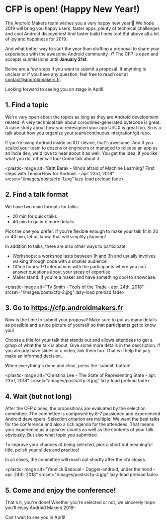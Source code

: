 # CFP is open! (Happy New Year!)

The Android Makers team wishes you a very happy new year!🍾 We hope 2019 will bring you happy users, faster apps, plenty of technical challenges and cool Android discoveries! And faster build times too! But above all a lot of joy and happiness for 2019.

And what better way to start the year than drafting a proposal to share your experience with the awesome Android community :)? The CFP is open and accepts submissions until **January 21st**. 

Below are a few steps if you want to submit a proposal. If anything is unclear or if you have any question, feel free to reach out at contact@androidmakers.fr. 

Looking forward to seeing you on stage in April! 

## 1. Find a topic 

We're very open about the topics as long as they are Android development related. A very technical talk about coroutines-generated bytecode is great. A case study about how you redesigned your app UI/UX is great too. So is a talk about how you organize your team/continuous integration/git repo. 

If you're using Android inside an IOT device, that's awesome. And if you scaled your team to dozens or engineers or managed to release an app as an indie dev, we'd love to hear about it as well. You get the idea, if you like what you do, other will too! Come talk about it.

<plastic-image alt=\"Britt Barak - Who’s afraid of Machine Learning? First steps with TensorFlow for Android. - apr. 23rd, 2018\" srcset=\"/images/posts/cfp-1.jpg\" lazy-load preload fade></plastic-image>

## 2. Find a talk format

We have two main formats for talks:

* 20 min for quick talks
* 40 min to go into more details

Pick the one you prefer. If you're flexible enough to make your talk fit in 20 or 40 min, let us know, that will simplify planning!

In addition to talks, there are also other ways to participate: 

* Workshops: a workshop lasts between 1h and 3h and usually involves walking through code with a smaller audience
* Office hours: 1-1 interactions with the participants where you can answer questions about your areas of expertise
* Maker stand: If you're a maker and have something cool to showcase.

<plastic-image alt=\"Ty Smith - Tools of the Trade - apr. 24th, 2018\" srcset=\"/images/posts/cfp-2.jpg\" lazy-load preload fade></plastic-image>

## 3. Go to https://cfp.androidmakers.fr

Now is the time to submit your proposal! Make sure to put as many details as possible and a nice picture of yourself so that participants get to know you! 

Choose a title for your talk that stands out and allows attendees to get a grasp of what the talk is about. Give some more details in the description. If you already have slides or a video, link them too. That will help the jury make an informed decision. 

When everything's done and clear, press the 'submit' button!

<plastic-image alt=\"Christina Lee - The State of Representing State - apr. 23rd, 2018\" srcset=\"/images/posts/cfp-3.jpg\" lazy-load preload fade></plastic-image>

## 4. Wait (but not long)

After the CFP closes, the propositions are evaluated by the selection committee. The committee is composed by 6-7 passioned and experienced Android developers. Selection criterion are multiple. We want the best talks for the conference and also a rich agenda for the attendees. That means your experience as a speaker counts as well as the contents of your talk obviously. But also what topic you submitted. 

To improve your chances of being selected, pick a short but meaningful title, polish your slides and practice!

In all cases, the committee will reach out shortly after the cfp closes.

<plastic-image alt=\"Yannick Badoual - Dagger-android, under the hood - apr. 24th, 2018\" srcset=\"/images/posts/cfp-4.jpg\" lazy-load preload fade></plastic-image>

## 5. Come and enjoy the conference!

That's it, you're done! Whether you're selected or not, we sincerely hope you'll enjoy Android Makers 2019! 

Can't wait to see you in April!
